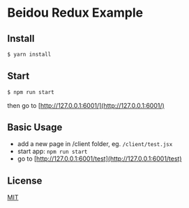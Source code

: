 # Beidou Redux Example

## Install

```bash
$ yarn install
```

## Start

```bash
$ npm run start
```

then go to [http://127.0.0.1:6001/](http://127.0.0.1:6001/)

## Basic Usage

* add a new page in /client folder, eg. `/client/test.jsx`
* start app: `npm run start`
* go to [http://127.0.0.1:6001/test](http://127.0.0.1:6001/test)

## License

[MIT](LICENSE)
